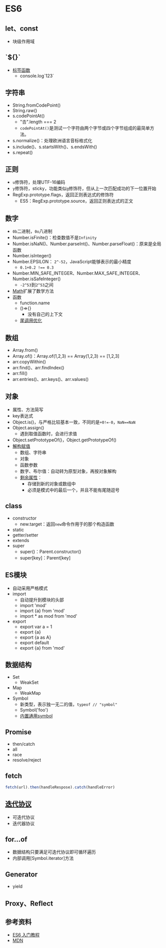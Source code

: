 # ES6
## let、const
  - 块级作用域
## \`${}\`
  - [标签函数](https://developer.mozilla.org/zh-CN/docs/Web/JavaScript/Reference/Template_literals#带标签的模板)
    - console.log\`123\`
## 字符串
  - String.fromCodePoint()
  - String.raw()
  - s.codePointAt()
    - "𠮷".length === 2
    - `codePointAt()`是测试一个字符由两个字节或四个字节组成的最简单方法。
  - s.normalize()：处理欧洲语言音标格式化
  - s.include()、s.startsWith()、s.endsWith()
  - s.repeat()
## 正则
  - `u`修饰符，处理UTF-16编码
  - `y`修饰符，sticky，功能类似`g`修饰符，但从上一次匹配成功的下一位置开始
  - RegExp.prototype.flags，返回正则表达式的修饰符
    - ES5：RegExp.prototype.source，返回正则表达式的正文
## 数字
  - `0b`二进制，`0o`八进制
  - Number.isFinite()：检查数值不是`Infinity`
  - Number.isNaN()、Number.parseInt()、Number.parseFloat()：原来是全局函数
  - Number.isInteger()
  - Number.EPSILON： `2^-52`，JavaScript能够表示的最小精度
    - `0.1+0.2 !== 0.3`
  - Number.MIN_SAFE_INTEGER、Number.MAX_SAFE_INTEGER、Number.isSafeInteger()
    - `-2^53`到`2^53`之间
  - [Math](https://developer.mozilla.org/zh-CN/docs/Web/JavaScript/Reference/Global_Objects/Math)扩展了数学方法
- 函数
  - function.name
  - ()=>{}
    - 没有自己的上下文
  - [尾调用优化](https://es6.ruanyifeng.com/#docs/function#尾调用优化)
## 数组
  - Array.from()
  - Array.of()：Array.of(1,2,3) == Array(1,2,3)  == [1,2,3]
  - arr.copyWithin()
  - arr.find()、arr.findIndex()
  - arr.fill()
  - arr.entries()、arr.keys()、arr.values()
## 对象
  - 属性、方法简写
  - key表达式
  - Object.is()，与严格比较基本一致，不同的是`+0!=-0`，`NaN==NaN`
  - Object.assign()
    - 遇到取值函数时，会进行求值
  - Object.setPrototypeOf()，Object.getPrototypeOf()
- [解构赋值](https://developer.mozilla.org/zh-CN/docs/Web/JavaScript/Reference/Operators/Destructuring_assignment)
  - 数组、字符串
  - 对象
  - 函数参数
  - 数字、布尔值：自动转为原型对象，再按对象解构
  - [剩余属性](https://developer.mozilla.org/zh-CN/docs/Web/JavaScript/Reference/Operators/Destructuring_assignment#剩余属性)：
    - 存储到新的对象或数组中
    - 必须是模式中的最后一个，并且不能有尾随逗号
## class
  - constructor
    - new.target：返回`new`命令作用于的那个构造函数
  - static
  - getter/setter
  - extends
  - super
    - super()：Parent.constructor()
    - super[key]：Parent[key]
## ES模块
  - 自动采用严格模式
  - import
    - 自动提升到模块的头部
    - import 'mod'
    - import {a} from 'mod'
    - import * as mod from 'mod'
  - export
    - export var a = 1
    - export {a}
    - export {a as A}
    - export default
    - export {a} from 'mod'

## 数据结构
- Set
  - WeakSet
- Map
  - WeakMap
- Symbol
  - 新类型，表示独一无二的值，`typeof // "symbol"`
  - Symbol('foo')
  - [内置通用symbol](https://developer.mozilla.org/zh-CN/docs/Web/JavaScript/Reference/Global_Objects/Symbol#内置通用（well-known）symbol)
## Promise
  - then/catch
  - all
  - race
  - resolve/reject
## fetch
```js
fetch(url).then(handleRespose).catch(handleError)
```
## [迭代协议](https://developer.mozilla.org/zh-CN/docs/Web/JavaScript/Reference/Iteration_protocols)
  - 可迭代协议
  - 迭代器协议
## for...of
  - 数据结构只要满足可迭代协议即可循环遍历
  - 内部调用[Symbol.iterator]方法
## Generator
  - yield
## Proxy、Reflect



## 参考资料

- [ES6 入门教程](https://es6.ruanyifeng.com/#README)
- [MDN](https://developer.mozilla.org/zh-CN/docs/Web/JavaScript)